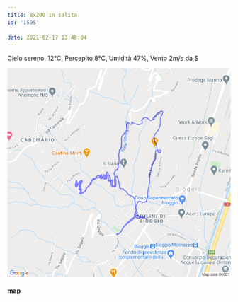 ```yaml
---
title: 8x200 in salita
id: '1595'

date: 2021-02-17 13:48:04
---
```


Cielo sereno, 12°C, Percepito 8°C, Umidità 47%, Vento 2m/s da S

![image](/images/2021/08/20210217-activity-map.png)

#### map
